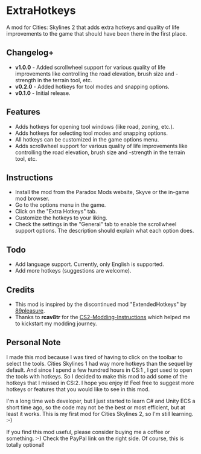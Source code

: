 # ExtraHotkeys
A mod for Cities: Skylines 2 that adds extra hotkeys and quality of life improvements to the game that should have been there in the first place.

## Changelog+
- **v1.0.0** - Added scrollwheel support for various quality of life improvements like controlling the road elevation, brush size and -strength in the terrain tool, etc.
- **v0.2.0** - Added hotkeys for tool modes and snapping options.
- **v0.1.0** - Initial release.

## Features
- Adds hotkeys for opening tool windows (like road, zoning, etc.).
- Adds hotkeys for selecting tool modes and snapping options.
- All hotkeys can be customized in the game options menu.
- Adds scrollwheel support for various quality of life improvements like controlling the road elevation, brush size and -strength in the terrain tool, etc.

## Instructions
- Install the mod from the Paradox Mods website, Skyve or the in-game mod browser.
- Go to the options menu in the game.
- Click on the "Extra Hotkeys" tab.
- Customize the hotkeys to your liking.
- Check the settings in the "General" tab to enable the scrollwheel support options. The description should explain what each option does.

## Todo
- Add language support. Currently, only English is supported.
- Add more hotkeys (suggestions are welcome).

## Credits
- This mod is inspired by the discontinued mod "ExtendedHotkeys" by [89pleasure](https://github.com/89pleasure).
- Thanks to **rcav8tr** for the [CS2-Modding-Instructions](https://github.com/rcav8tr/CS2-Modding-Instructions) which helped me 
to kickstart my modding journey.

## Personal Note
I made this mod because I was tired of having to click on the toolbar to select the tools. Cities Skylines 1 had way more 
hotkeys than the sequel by default. And since I spend a few hundred hours in CS:1 , I got used to open the tools with hotkeys. 
So I decided to make this mod to add some of the hotkeys that I missed in CS:2. I hope you enjoy it! Feel free to suggest
more hotkeys or features that you would like to see in this mod. 

I'm a long time web developer, but I just started to learn C# and Unity ECS a short time ago, so the code may not be the best 
or most efficient, but at least it works. This is my first mod for Cities Skylines 2, so I'm still learning. :-)

If you find this mod useful, please consider buying me a coffee or something. :-) Check the PayPal link on the right side. 
Of course, this is totally optional!